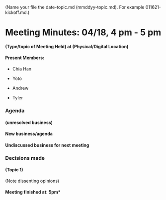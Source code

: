 (Name your file the date-topic.md (mmddyy-topic.md). For example 011621-kickoff.md.)

# Meeting Minutes: 04/18, 4 pm - 5 pm

#### (Type/topic of Meeting Held) at (Physical/Digital Location)

#### Present Members:

-   Chia Han

-   Yoto

-   Andrew

-   Tyler

### Agenda

#### (unresolved business)

#### New business/agenda

#### Undiscussed business for next meeting

### Decisions made

#### (Topic 1)

(Note dissenting opinions)

#### Meeting finished at: 5pm\*
